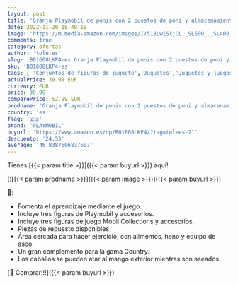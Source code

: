 ```yaml
---
layout: post
title: 'Granja Playmobil de ponis con 2 puestos de poni y almacenamiento Playmobil 6927'
date: 2022-11-20 18:40:18
image: 'https://m.media-amazon.com/images/I/518LwiSXjCL._SL500_._SL400_.jpg'
comments: true
category: ofertas
author: 'tole.es'
slug: 'B01608LKP4-es Granja Playmobil de ponis con 2 puestos de poni y...'
sku: 'B01608LKP4-es'
tags: [ 'Conjuntos de figuras de juguete','Juguetes','Juguetes y juegos','Muñecos y figuras','playmobil','🇪🇸', ]
actualPrice: 39.99 EUR
currency: EUR
price: 39.99
comparePrice: 52.99 EUR
prodname: 'Granja Playmobil de ponis con 2 puestos de poni y almacenamiento Playmobil 6927'
country: 'es'
flag: '🇪🇸'
brand: 'PLAYMOBIL'
buyurl: 'https://www.amazon.es/dp/B01608LKP4/?tag=tolees-21'
descuento: '24.53'
average: '46.8387606837607'
---
```


Tienes [{{< param title >}}]({{< param buyurl >}}) aqui!

[![{{< param prodname >}}]({{< param image >}})]({{< param buyurl >}})

🔎:

- Fomenta el aprendizaje mediante el juego.
- Incluye tres figuras de Playmobil y accesorios.
- Incluye tres figuras de juego Mobil Collections y accesorios.
- Piezas de repuesto disponibles.
- Área cercada para hacer ejercicio, con alimentos, heno y equipo de aseo.
- Un gran complemento para la gama Country.
- Los caballos se pueden atar al mango exterior mientras son aseados.

[🛒 Comprar!!!]({{< param buyurl >}})
